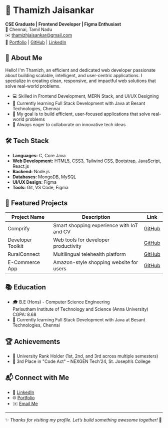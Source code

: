 # 🌟 Thamizh Jaisankar

**CSE Graduate | Frontend Developer | Figma Enthusiast**  
📍 Chennai, Tamil Nadu  
✉️ [thamizhjaisankar@gmail.com](mailto:thamizhjaisankar@gmail.com)  
🔗 [Portfolio](https://portfolio-fawn-beta-24.vercel.app/) | [GitHub](https://github.com/Thamizhjaisankar-git) | [LinkedIn](https://www.linkedin.com/in/thamizhjaisankar)


## 👋 About Me

Hello! I'm Thamizh, an efficient and dedicated web developer passionate about building scalable, intelligent, and user-centric applications. I specialize in creating clean, responsive, and impactful web solutions that solve real-world problems.

- 💻 Skilled in Frontend Development, MERN Stack, and UI/UX Designing  
- 🧠 Currently learning Full Stack Development with Java at Besant Technologies, Chennai  
- 🎯 My goal is to build efficient, user-focused applications that solve real-world problems  
- 🔭 Always eager to collaborate on innovative tech ideas  


## 🛠 Tech Stack

- **Languages:** C, Core Java  
- **Web Development:** HTML5, CSS3, Tailwind CSS, Bootstrap, JavaScript, React.js  
- **Backend:** Node.js  
- **Databases:** MongoDB, MySQL  
- **UI/UX Design:** Figma  
- **Tools:** Git, VS Code, Figma  


## 📌 Featured Projects

| Project Name        | Description                                     | Link        |
|---------------------|-------------------------------------------------|-------------|
| Comprify            | Smart shopping experience with IoT and CV       | [GitHub](#) |
| Developer Toolkit   | Web tools for developer productivity             | [GitHub](#) |
| RuralConnect        | Multilingual telehealth platform                 | [GitHub](#) |
| E-Commerce App      | Amazon-style shopping website for users         | [GitHub](#) |


## 📚 Education

- 🎓 B.E (Hons) - Computer Science Engineering  
  Parisutham Institute of Technology and Science (Anna University)  
  CGPA: 8.68  
- 📘 Currently learning Full Stack Development with Java at Besant Technologies, Chennai


## 🏆 Achievements

- 🥇 University Rank Holder (1st, 2nd, and 3rd across multiple semesters)  
- 🏅 3rd Place in "Code Act" – NEXGEN Tech’24, St. Joseph’s College


## 📬 Connect with Me

- 💼 [LinkedIn](https://www.linkedin.com/in/thamizhjaisankar)  
- 🌐 [Portfolio](https://portfolio-fawn-beta-24.vercel.app/)  
- ✉️ [Email Me](mailto:thamizhjaisankar@gmail.com)  

---

✨ _Thanks for visiting my profile. Let’s build something awesome together!_ 🚀


